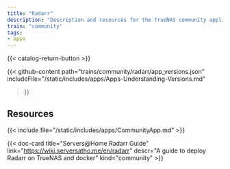 ```yaml
---
title: "Radarr"
description: "Description and resources for the TrueNAS community application called Radarr."
train: "community"
tags:
- apps
---
```


{{< catalog-return-button >}}

{{< github-content 
    path="trains/community/radarr/app_versions.json"
	includeFile="/static/includes/apps/Apps-Understanding-Versions.md"
>}}

## Resources

{{< include file="/static/includes/apps/CommunityApp.md" >}}

<!-- {{< include file="/static/includes/apps/CommunityPleaseExpand.md" >}} -->

<div class="docs-sections">

{{< doc-card title="Servers@Home Radarr Guide" link="https://wiki.serversatho.me/en/radarr" descr="A guide to deploy Radarr on TrueNAS and docker" kind="community" >}}

</div>
